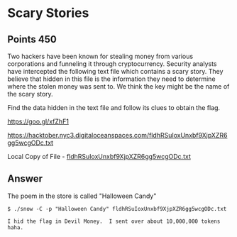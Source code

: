 # Scary Stories

## Points 450

Two hackers have been known for stealing money from various corporations and funneling it through cryptocurrency. Security analysts have intercepted the following text file which contains a scary story. They believe that hidden in this file is the information they need to determine where the stolen money was sent to. We think the key might be the name of the scary story.

Find the data hidden in the text file and follow its clues to obtain the flag.

https://goo.gl/xfZhF1

https://hacktober.nyc3.digitaloceanspaces.com/fldhRSuIoxUnxbf9XjpXZR6gg5wcgODc.txt

Local Copy of File - [fldhRSuIoxUnxbf9XjpXZR6gg5wcgODc.txt](files/fldhRSuIoxUnxbf9XjpXZR6gg5wcgODc.txt)

## Answer

The poem in the store is called "Halloween Candy"

```
$ ./snow -C -p "Halloween Candy" fldhRSuIoxUnxbf9XjpXZR6gg5wcgODc.txt

I hid the flag in Devil Money.  I sent over about 10,000,000 tokens haha.
```